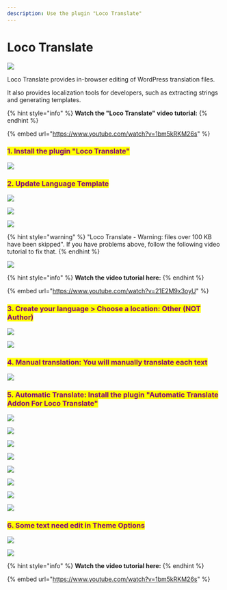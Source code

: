 ```yaml
---
description: Use the plugin "Loco Translate"
---
```


# Loco Translate

![](../.gitbook/assets/translations-1.jpg)

Loco Translate provides in-browser editing of WordPress translation files.

It also provides localization tools for developers, such as extracting strings and generating templates.



{% hint style="info" %}
**Watch the "Loco Translate" video tutorial:**
{% endhint %}

{% embed url="https://www.youtube.com/watch?v=1bm5kRKM26s" %}

### <mark style="color:purple;">**1. Install the plugin "Loco Translate"**</mark>

![](../.gitbook/assets/translations-loco-1.png)

### <mark style="color:purple;">**2. Update Language Template**</mark>

![](../.gitbook/assets/translations-loco-2-1.png)

![](../.gitbook/assets/translations-loco-2-2.png)

![](../.gitbook/assets/translations-loco-2-3.png)

{% hint style="warning" %}
"Loco Translate - Warning: files over 100 KB have been skipped". If you have problems above, follow the following video tutorial to fix that.
{% endhint %}

![](../.gitbook/assets/translations-1-2.png)

{% hint style="info" %}
**Watch the video tutorial here:**
{% endhint %}

{% embed url="https://www.youtube.com/watch?v=21E2M9x3oyU" %}

### <mark style="color:purple;">**3. Create your language > Choose a location: Other (NOT Author)**</mark>

![](../.gitbook/assets/translations-loco-3-1.png)

![](../.gitbook/assets/translations-loco-3-2.png)

### <mark style="color:purple;">**4. Manual translation: You will manually translate each text**</mark>

![](../.gitbook/assets/translations-loco-4-1.png)

### <mark style="color:purple;">**5. Automatic Translate: Install the plugin "Automatic Translate Addon For Loco Translate"**</mark>

![](../.gitbook/assets/translations-loco-5-1.png)

![](../.gitbook/assets/translations-loco-5-2.png)

![](../.gitbook/assets/translations-loco-5-3.png)

![](../.gitbook/assets/translations-loco-5-4.png)

![](../.gitbook/assets/translations-loco-5-5.png)

![](../.gitbook/assets/translations-loco-5-6.png)

![](../.gitbook/assets/translations-loco-5-7.png)

![](../.gitbook/assets/translations-loco-5-8.png)

### <mark style="color:purple;">**6. Some text need edit in Theme Options**</mark>

![](../.gitbook/assets/translations-loco-6-1.png)

![](../.gitbook/assets/translations-loco-6-2.png)

{% hint style="info" %}
**Watch the video tutorial here:**
{% endhint %}

{% embed url="https://www.youtube.com/watch?v=1bm5kRKM26s" %}
